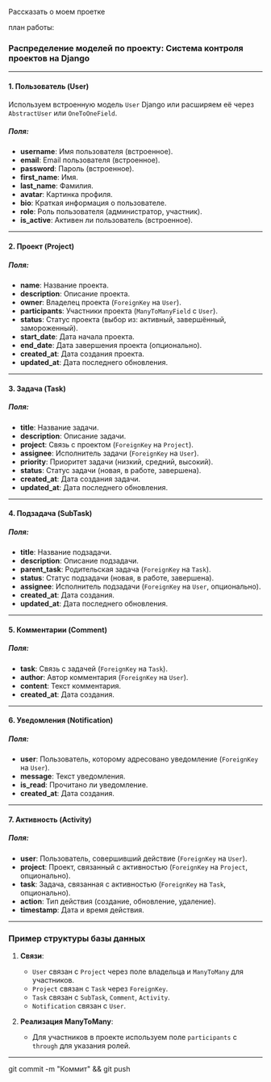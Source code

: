 Рассказать о моем проетке

план работы:
### Распределение моделей по проекту: Система контроля проектов на Django

---

#### **1. Пользователь (User)**
Используем встроенную модель `User` Django или расширяем её через `AbstractUser` или `OneToOneField`.

##### Поля:
- **username**: Имя пользователя (встроенное).
- **email**: Email пользователя (встроенное).
- **password**: Пароль (встроенное).
- **first_name**: Имя.
- **last_name**: Фамилия.
- **avatar**: Картинка профиля.
- **bio**: Краткая информация о пользователе.
- **role**: Роль пользователя (администратор, участник).
- **is_active**: Активен ли пользователь (встроенное).

---

#### **2. Проект (Project)**
##### Поля:
- **name**: Название проекта.
- **description**: Описание проекта.
- **owner**: Владелец проекта (`ForeignKey` на `User`).
- **participants**: Участники проекта (`ManyToManyField` с `User`).
- **status**: Статус проекта (выбор из: активный, завершённый, замороженный).
- **start_date**: Дата начала проекта.
- **end_date**: Дата завершения проекта (опционально).
- **created_at**: Дата создания проекта.
- **updated_at**: Дата последнего обновления.

---

#### **3. Задача (Task)**
##### Поля:
- **title**: Название задачи.
- **description**: Описание задачи.
- **project**: Связь с проектом (`ForeignKey` на `Project`).
- **assignee**: Исполнитель задачи (`ForeignKey` на `User`).
- **priority**: Приоритет задачи (низкий, средний, высокий).
- **status**: Статус задачи (новая, в работе, завершена).
- **created_at**: Дата создания задачи.
- **updated_at**: Дата последнего обновления.

---

#### **4. Подзадача (SubTask)**
##### Поля:
- **title**: Название подзадачи.
- **description**: Описание подзадачи.
- **parent_task**: Родительская задача (`ForeignKey` на `Task`).
- **status**: Статус подзадачи (новая, в работе, завершена).
- **assignee**: Исполнитель подзадачи (`ForeignKey` на `User`, опционально).
- **created_at**: Дата создания.
- **updated_at**: Дата последнего обновления.

---

#### **5. Комментарии (Comment)**
##### Поля:
- **task**: Связь с задачей (`ForeignKey` на `Task`).
- **author**: Автор комментария (`ForeignKey` на `User`).
- **content**: Текст комментария.
- **created_at**: Дата создания.

---

#### **6. Уведомления (Notification)**
##### Поля:
- **user**: Пользователь, которому адресовано уведомление (`ForeignKey` на `User`).
- **message**: Текст уведомления.
- **is_read**: Прочитано ли уведомление.
- **created_at**: Дата создания.

---

#### **7. Активность (Activity)**
##### Поля:
- **user**: Пользователь, совершивший действие (`ForeignKey` на `User`).
- **project**: Проект, связанный с активностью (`ForeignKey` на `Project`, опционально).
- **task**: Задача, связанная с активностью (`ForeignKey` на `Task`, опционально).
- **action**: Тип действия (создание, обновление, удаление).
- **timestamp**: Дата и время действия.

---

### Пример структуры базы данных
1. **Связи**:
   - `User` связан с `Project` через поле владельца и `ManyToMany` для участников.
   - `Project` связан с `Task` через `ForeignKey`.
   - `Task` связан с `SubTask`, `Comment`, `Activity`.
   - `Notification` связан с `User`.

2. **Реализация ManyToMany**:
   - Для участников в проекте используем поле `participants` с `through` для указания ролей.

---

git commit -m "Коммит" && git push